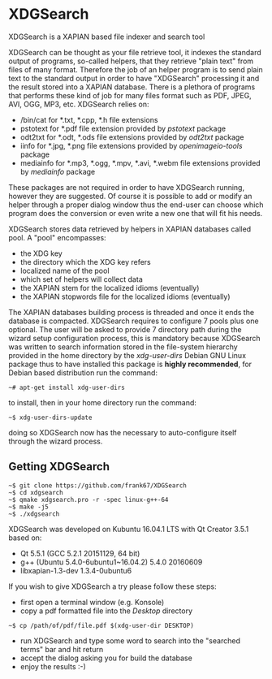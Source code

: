 # XDGSearch
XDGSearch is a XAPIAN based file indexer and search tool

XDGSearch can be thought as your file retrieve tool, it indexes the standard output of programs, so-called helpers, that they retrieve "plain text" from files of many format.
Therefore the job of an helper program is to send plain text to the standard output in order to have "XDGSearch" processing it and the result stored into a XAPIAN database.
There is a plethora of programs that performs these kind of job for many files format such as PDF, JPEG, AVI, OGG, MP3, etc.
XDGSearch relies on:
- /bin/cat for *.txt, *.cpp, *.h file extensions 
- pstotext for *.pdf file extension provided by _pstotext_ package
- odt2txt for *.odt, *.ods file extensions provided by _odt2txt_ package
- iinfo for *.jpg, *.png file extensions provided by _openimageio-tools_ package
- mediainfo for *.mp3, *.ogg, *.mpv, *.avi, *.webm file extensions provided by _mediainfo_ package

These packages are not required in order to have XDGSearch running, however they are suggested. Of course it is possible to add or modify an helper through a proper dialog window thus the end-user can choose which program does the conversion or even write a new one that will fit his needs.

XDGSearch stores data retrieved by helpers in XAPIAN databases called pool. A "pool" encompasses:
- the XDG key
- the directory which the XDG key refers
- localized name of the pool
- which set of helpers will collect data
- the XAPIAN stem for the localized idioms (eventually)
- the XAPIAN stopwords file for the localized idioms (eventually)

The XAPIAN databases building process is threaded and once it ends the database is compacted.
XDGSearch requires to configure 7 pools plus one optional. The user will be asked to provide 7 directory path during the wizard setup configuration process, this is mandatory because XDGSearch was written to search information stored in the file-system hierarchy provided in the home directory by the _xdg-user-dirs_ Debian GNU Linux package thus to have installed this package is **highly recommended**, for Debian based distribution run the command:
```
~# apt-get install xdg-user-dirs
```
to install, then in your home directory run the command:
```
~$ xdg-user-dirs-update
```
doing so XDGSearch now has the necessary to auto-configure itself through the wizard process.

## Getting XDGSearch
```
~$ git clone https://github.com/frank67/XDGSearch
~$ cd xdgsearch
~$ qmake xdgsearch.pro -r -spec linux-g++-64
~$ make -j5
~$ ./xdgsearch
```
XDGSearch was developed on Kubuntu 16.04.1 LTS with Qt Creator 3.5.1
based on:
- Qt 5.5.1 (GCC 5.2.1 20151129, 64 bit)
- g++ (Ubuntu 5.4.0-6ubuntu1~16.04.2) 5.4.0 20160609
- libxapian-1.3-dev 1.3.4-0ubuntu6

If you wish to give XDGSearch a try please follow these steps:
- first open a terminal window (e.g. Konsole)
- copy a pdf formatted file into the _Desktop_ directory
```
~$ cp /path/of/pdf/file.pdf $(xdg-user-dir DESKTOP)
```
- run XDGSearch and type some word to search into the "searched terms" bar and hit return
- accept the dialog asking you for build the database
- enjoy the results :-)
